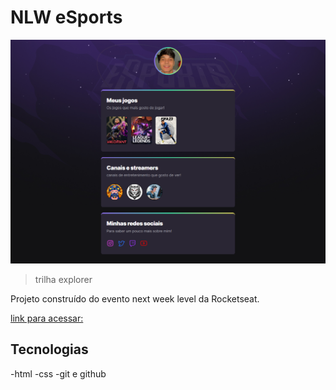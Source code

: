 # NLW eSports

![preview](./.github/preview.png)

> trilha explorer

Projeto construído do evento next week level da Rocketseat.

[link para acessar:](https://levystevam.github.io/Site-NLW/)

## Tecnologias 
 
-html
-css
-git e github 